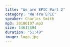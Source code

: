 ```yaml
---
title: "We are EPIC Part 2"
category: "We are EPIC"
speaker: Charles Smith
mp3: 20180107.mp3
size: 14617894
duration: "51:49"
image: logo.jpg
---
```

